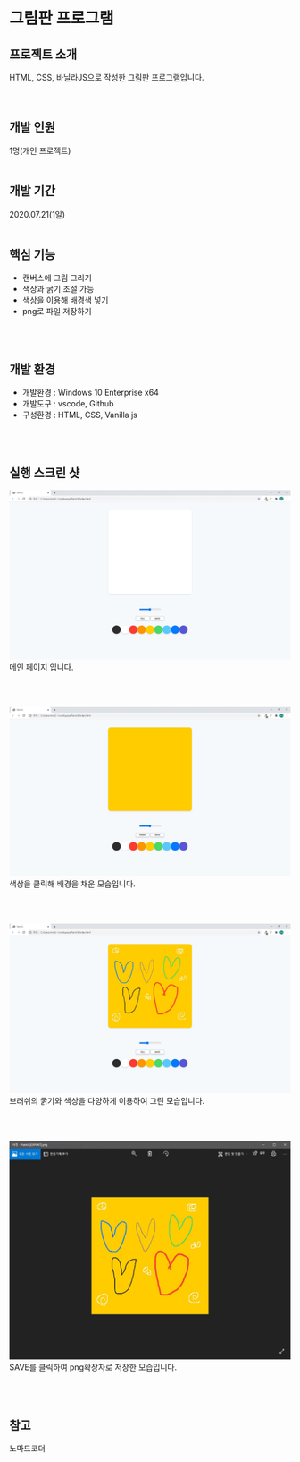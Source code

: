# 그림판 프로그램
## 프로젝트 소개

HTML, CSS, 바닐라JS으로 작성한 그림판 프로그램입니다.<br/>
<br/>
<br/>

## 개발 인원

1명(개인 프로젝트)
<br/>
<br/>

## 개발 기간

2020.07.21(1일)
<br/>
<br/>

## 핵심 기능

- 캔버스에 그림 그리기
- 색상과 굵기 조절 가능
- 색상을 이용해 배경색 넣기
- png로 파일 저장하기
<br/>
<br/>

## 개발 환경

- 개발환경 : Windows 10 Enterprise x64
- 개발도구 : vscode, Github
- 구성환경 : HTML, CSS, Vanilla js

<br/>
<br/>

## 실행 스크린 샷

![](img/main01.JPG)
메인 페이지 입니다.

<br/><br/>

![](img/main02.JPG)
색상을 클릭해 배경을 채운 모습입니다.

<br/><br/>

![](img/main03.JPG)
브러쉬의 굵기와 색상을 다양하게 이용하여 그린 모습입니다.

<br/>
<br/>

![](img/main04.JPG)
SAVE를 클릭하여 png확장자로 저장한 모습입니다.

<br/>
<br/>

## 참고
노마드코더

